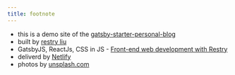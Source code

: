 ```yaml
---
title: footnote
---
```


* this is a demo site of the [gatsby-starter-personal-blog](https://github.com/restry/gatsby-starter-personal-blog)
* built by [restry liu](https://www.restry.cn)
* GatsbyJS, ReactJs, CSS in JS - [Front-end web development with Restry](https://dev.restry.cn)
* deliverd by [Netlify](https://www.netlify.com/)
* photos by [unsplash.com](https://unsplash.com)
